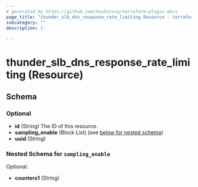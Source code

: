 ```yaml
---
# generated by https://github.com/hashicorp/terraform-plugin-docs
page_title: "thunder_slb_dns_response_rate_limiting Resource - terraform-provider-thunder"
subcategory: ""
description: |-
  
---
```


# thunder_slb_dns_response_rate_limiting (Resource)





<!-- schema generated by tfplugindocs -->
## Schema

### Optional

- **id** (String) The ID of this resource.
- **sampling_enable** (Block List) (see [below for nested schema](#nestedblock--sampling_enable))
- **uuid** (String)

<a id="nestedblock--sampling_enable"></a>
### Nested Schema for `sampling_enable`

Optional:

- **counters1** (String)


